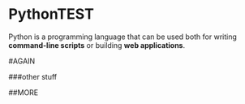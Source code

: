 # PythonTEST



Python is a programming language that can be used both for writing **command-line scripts** or building **web applications**.



#AGAIN

###other stuff

##MORE